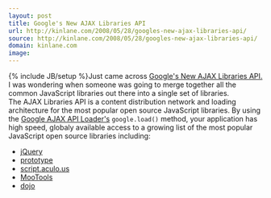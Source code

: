 ```yaml
---
layout: post
title: Google's New AJAX Libraries API
url: http://kinlane.com/2008/05/28/googles-new-ajax-libraries-api/
source: http://kinlane.com/2008/05/28/googles-new-ajax-libraries-api/
domain: kinlane.com
image: 
---
```

{% include JB/setup %}Just came across <a href="http://code.google.com/apis/ajaxlibs/">Google's New AJAX Libraries API.</a> I was wondering when someone was going to merge together all the common JavaScript libraries out there into a single set of libraries.<br />
The AJAX Libraries API is a content distribution network and loading architecture for the most popular open source JavaScript libraries. By using the <a href="http://code.google.com/apis/ajax/documentation/">Google AJAX API Loader's</a> <code>google.load()</code> method, your application has high speed, globaly available access to a growing list of the most popular JavaScript open source libraries including:
<ul class="mainlist">
     <li>
          <a href="http://code.google.com/apis/ajaxlibs/documentation/index.html#jquery" alt="jQuery.com">jQuery</a>
     </li>
     <li>
          <a href="http://code.google.com/apis/ajaxlibs/documentation/index.html#prototype" alt="prototype">prototype</a>
     </li>
     <li>
          <a href="http://code.google.com/apis/ajaxlibs/documentation/index.html#script_aculo_us" alt="script.aculo.us">script.aculo.us</a>
     </li>
     <li>
          <a href="http://code.google.com/apis/ajaxlibs/documentation/index.html#mootools" alt="MooTools">MooTools</a>
     </li>
     <li>
          <a href="http://code.google.com/apis/ajaxlibs/documentation/index.html#dojo" alt="dojo">dojo</a>
     </li>
</ul>